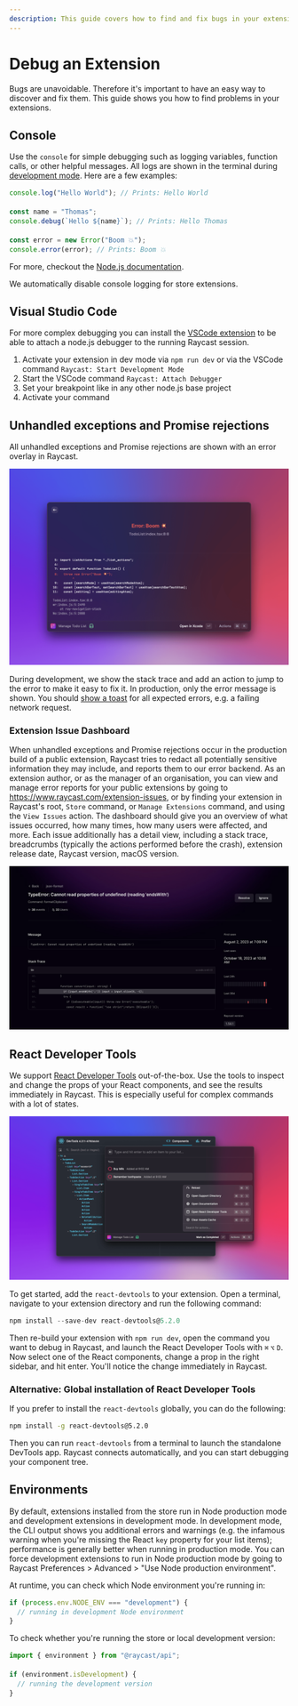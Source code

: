 ```yaml
---
description: This guide covers how to find and fix bugs in your extension.
---
```


# Debug an Extension

Bugs are unavoidable. Therefore it's important to have an easy way to discover and fix them. This guide shows you how to find problems in your extensions.

## Console

Use the `console` for simple debugging such as logging variables, function calls, or other helpful messages. All logs are shown in the terminal during [development mode](../information/tools/cli.md#development). Here are a few examples:

```typescript
console.log("Hello World"); // Prints: Hello World

const name = "Thomas";
console.debug(`Hello ${name}`); // Prints: Hello Thomas

const error = new Error("Boom 💥");
console.error(error); // Prints: Boom 💥
```

For more, checkout the [Node.js documentation](https://nodejs.org/dist/latest-v16.x/docs/api/console.html).

We automatically disable console logging for store extensions.

## Visual Studio Code

For more complex debugging you can install the [VSCode extension](https://marketplace.visualstudio.com/items?itemName=tonka3000.raycast) to be able to attach a node.js debugger to the running Raycast session.

1. Activate your extension in dev mode via `npm run dev` or via the VSCode command `Raycast: Start Development Mode`
2. Start the VSCode command `Raycast: Attach Debugger`
3. Set your breakpoint like in any other node.js base project
4. Activate your command

## Unhandled exceptions and Promise rejections

All unhandled exceptions and Promise rejections are shown with an error overlay in Raycast.

![Unhandled exception in development mode](../.gitbook/assets/basics-unhandled-exception.png)

During development, we show the stack trace and add an action to jump to the error to make it easy to fix it. In production, only the error message is shown. You should [show a toast](../api-reference/feedback/toast.md#showtoast) for all expected errors, e.g. a failing network request.

### Extension Issue Dashboard

When unhandled exceptions and Promise rejections occur in the production build of a public extension, Raycast tries to redact all potentially sensitive information they may include, and reports them to our error backend. As an extension author, or as the manager of an organisation, you can view and manage error reports for your public extensions by going to https://www.raycast.com/extension-issues, or by finding your extension in Raycast's root, `Store` command, or `Manage Extensions` command, and using the `View Issues` action.
The dashboard should give you an overview of what issues occurred, how many times, how many users were affected, and more. Each issue additionally has a detail view, including a stack trace, breadcrumbs (typically the actions performed before the crash), extension release date, Raycast version, macOS version.

![Extension Issues](../.gitbook/assets/extension-issues.png)

## React Developer Tools

We support [React Developer Tools](https://github.com/facebook/react/tree/main/packages/react-devtools) out-of-the-box. Use the tools to inspect and change the props of your React components, and see the results immediately in Raycast. This is especially useful for complex commands with a lot of states.

![React Developer Tools](../.gitbook/assets/basics-react-developer-tools.png)

To get started, add the `react-devtools` to your extension. Open a terminal, navigate to your extension directory and run the following command:

```typescript
npm install --save-dev react-devtools@5.2.0
```

Then re-build your extension with `npm run dev`, open the command you want to debug in Raycast, and launch the React Developer Tools with `⌘` `⌥` `D`. Now select one of the React components, change a prop in the right sidebar, and hit enter. You'll notice the change immediately in Raycast.

### Alternative: Global installation of React Developer Tools

If you prefer to install the `react-devtools` globally, you can do the following:

```bash
npm install -g react-devtools@5.2.0
```

Then you can run `react-devtools` from a terminal to launch the standalone DevTools app. Raycast connects automatically, and you can start debugging your component tree.

## Environments

By default, extensions installed from the store run in Node production mode and development extensions in development mode. In development mode, the CLI output shows you additional errors and warnings (e.g. the infamous warning when you're missing the React `key` property for your list items); performance is generally better when running in production mode. You can force development extensions to run in Node production mode by going to Raycast Preferences > Advanced > "Use Node production environment".

At runtime, you can check which Node environment you're running in:

```typescript
if (process.env.NODE_ENV === "development") {
  // running in development Node environment
}
```

To check whether you're running the store or local development version:

```typescript
import { environment } from "@raycast/api";

if (environment.isDevelopment) {
  // running the development version
}
```
